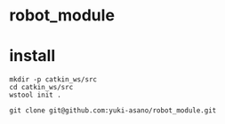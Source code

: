 # robot_module

# install
```
mkdir -p catkin_ws/src
cd catkin_ws/src
wstool init .

git clone git@github.com:yuki-asano/robot_module.git
